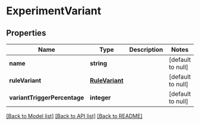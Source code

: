 # ExperimentVariant

## Properties
Name | Type | Description | Notes
------------ | ------------- | ------------- | -------------
**name** | **string** |  | [default to null]
**ruleVariant** | [**RuleVariant**](RuleVariant.md) |  | [default to null]
**variantTriggerPercentage** | **integer** |  | [default to null]

[[Back to Model list]](../README.md#documentation-for-models) [[Back to API list]](../README.md#documentation-for-api-endpoints) [[Back to README]](../README.md)


